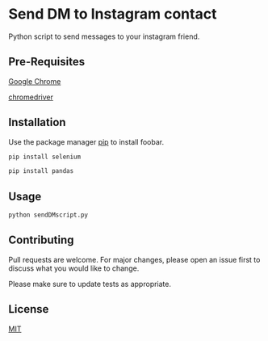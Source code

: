 # Send DM to Instagram contact

Python script to send messages to your instagram friend.

## Pre-Requisites

[Google Chrome](https://choosealicense.com/licenses/mit/)

[chromedriver](http://chromedriver.chromium.org/)

## Installation

Use the package manager [pip](https://pip.pypa.io/en/stable/) to install foobar.

```bash
pip install selenium

pip install pandas
```

## Usage

```python
python sendDMscript.py
```

## Contributing

Pull requests are welcome. For major changes, please open an issue first to discuss what you would like to change.

Please make sure to update tests as appropriate.

## License

[MIT](https://choosealicense.com/licenses/mit/)
